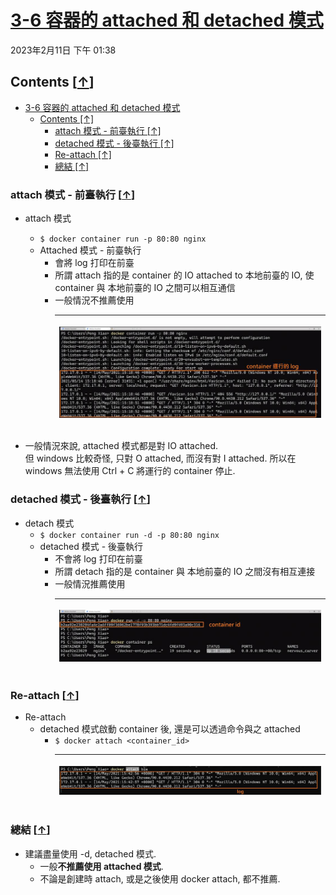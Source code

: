 <!-- This md file is originally converted from onenote -->

# [3-6 容器的 attached 和 detached 模式](https://dockertips.readthedocs.io/en/latest/container-quickstart/container-mode.html)

2023年2月11日
下午 01:38

## Contents [[↑](#3-6-容器的-attached-和-detached-模式)]

- [3-6 容器的 attached 和 detached 模式](#3-6-容器的-attached-和-detached-模式)
  - [Contents \[↑\]](#contents-)
    - [attach 模式 - 前臺執行 \[↑\]](#attach-模式---前臺執行-)
    - [detached 模式 - 後臺執行 \[↑\]](#detached-模式---後臺執行-)
    - [Re-attach \[↑\]](#re-attach-)
    - [總結 \[↑\]](#總結-)

### attach 模式 - 前臺執行 [[↑](#3-6-容器的-attached-和-detached-模式)]

- attach 模式
  - `$ docker container run -p 80:80 nginx`
  - Attached 模式 - 前臺執行
    - 會將 log 打印在前臺
    - 所謂 attach 指的是 container 的 IO attached to 本地前臺的 IO, 使 container 與 本地前臺的 IO 之間可以相互通信
    - 一般情況不推薦使用
      <table>
        <colgroup>
          <col style="width: 100%" />
        </colgroup>
        <thead>
          <tr class="header">
            <th>
              <p><img src="assets/004_容器的_attached_和_detached_模式_001.png" /></p>
            </th>
          </tr>
        </thead>
        <tbody>
        </tbody>
      </table>

- 一般情況來說, attached 模式都是對 IO attached.  
  但 windows 比較奇怪, 只對 O attached, 而沒有對 I attached. 所以在 windows 無法使用 Ctrl + C 將運行的 container 停止.

### detached 模式 - 後臺執行 [[↑](#3-6-容器的-attached-和-detached-模式)]

- detach 模式
  - `$ docker container run -d -p 80:80 nginx`
  - detached 模式 - 後臺執行
    - 不會將 log 打印在前臺
    - 所謂 detach 指的是 container 與 本地前臺的 IO 之間沒有相互連接
    - 一般情況推薦使用
      <table>
        <colgroup>
          <col style="width: 100%" />
        </colgroup>
        <thead>
          <tr class="header">
            <th>
              <p><img src="assets/004_容器的_attached_和_detached_模式_002.png" /></p>
            </th>
          </tr>
        </thead>
        <tbody>
        </tbody>
      </table>

### Re-attach [[↑](#3-6-容器的-attached-和-detached-模式)]

- Re-attach
  - detached 模式啟動 container 後, 還是可以透過命令與之 attached
    - `$ docker attach <container_id>`
      <table>
        <colgroup>
          <col style="width: 100%" />
        </colgroup>
        <thead>
          <tr class="header">
            <th>
              <p><img src="assets/004_容器的_attached_和_detached_模式_003.png" /></p>
            </th>
          </tr>
        </thead>
        <tbody>
        </tbody>
      </table>

### 總結 [[↑](#3-6-容器的-attached-和-detached-模式)]

- 建議盡量使用 -d, detached 模式.
  - 一般**不推薦使用 attached 模式**.
  - 不論是創建時 attach, 或是之後使用 docker attach, 都不推薦.

